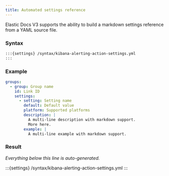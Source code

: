 ```yaml
---
title: Automated settings reference
---
```


Elastic Docs V3 supports the ability to build a markdown settings reference from a YAML source file.

### Syntax

```markdown
:::{settings} /syntax/kibana-alerting-action-settings.yml
:::
```

### Example

```yaml
groups:
  - group: Group name
    id: Link ID
    settings:
      - setting: Setting name
        default: Default value
        platform: Supported platforms
        description: |
          A multi-line description with markdown support.
          More here.
        example: |
          A multi-line example with markdown support.
```

### Result

_Everything below this line is auto-generated._

:::{settings} /syntax/kibana-alerting-action-settings.yml
:::